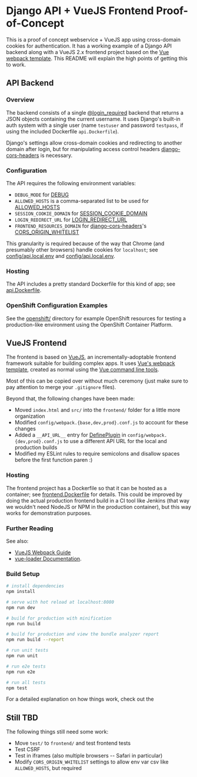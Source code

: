 # Django API + VueJS Frontend Proof-of-Concept

This is a proof of concept webservice + VueJS app using cross-domain cookies for authentication. It has a working
example of a Django API backend along with a VueJS 2.x frontend project based on the
[Vue webpack template](https://github.com/vuejs-templates/webpack).  This README will explain the high points of
getting this to work.

## API Backend

### Overview

The backend consists of a single
[@login_required](https://docs.djangoproject.com/en/1.11/topics/auth/default/#the-login-required-decorator) backend that
returns a JSON objects containing the current username. It uses Django's built-in auth system with a single user (name
`testuser` and password `testpass`, if using the included Dockerfile `api.Dockerfile`).

Django's settings allow cross-domain cookies and redirecting to another domain after login, but for manipulating
access control headers [django-cors-headers](https://github.com/ottoyiu/django-cors-headers) is necessary.

### Configuration

The API requires the following environment variables:
- `DEBUG_MODE` for [DEBUG](https://docs.djangoproject.com/en/1.11/ref/settings/#debug)
- `ALLOWED_HOSTS` is a comma-separated list to be used for
[ALLOWED_HOSTS](https://docs.djangoproject.com/en/1.11/ref/settings/#allowed-hosts)
- `SESSION_COOKIE_DOMAIN` for
[SESSION_COOKIE_DOMAIN](https://docs.djangoproject.com/en/1.11/ref/settings/#session-cookie-domain)
- `LOGIN_REDIRECT_URL` for
[LOGIN_REDIRECT_URL](https://docs.djangoproject.com/en/1.11/ref/settings/#login-redirect-url)
- `FRONTEND_RESOURCES_DOMAIN` for [django-cors-headers](https://github.com/ottoyiu/django-cors-headers)'s
[CORS_ORIGIN_WHITELIST](https://github.com/ottoyiu/django-cors-headers#cors_origin_whitelist)

This granularity is required because of the way that Chrome (and presumably other browsers) handle cookies for 
`localhost`;  see [config/api.local.env](config/api.local.env) and [config/api.local.env](config/api.prod.env).

### Hosting

The API includes a pretty standard Dockerfile for this kind of app; see [api.Dockerfile](api.Dockerfile).

### OpenShift Configuration Examples

See the [openshift/](openshift) directory for example OpenShift resources for testing a production-like environment
using the OpenShift Container Platform.

## VueJS Frontend

The frontend is based on [VueJS](https://vuejs.org/), an incrementally-adoptable frontend framework suitable for
building complex apps.  It uses [Vue's webpack template](https://github.com/vuejs-templates/webpack), created as normal
using the [Vue command line tools](https://github.com/vuejs/vue-cli).

Most of this can be copied over without much ceremony (just make sure to pay attention to merge your `.gitignore`
files).

Beyond that, the following changes have been made:
- Moved `index.html` and `src/` into the `frontend/` folder for a little more organization
- Modified `config/webpack.{base,dev,prod}.conf.js` to account for these changes
- Added a `__API_URL__` entry for [DefinePlugin](https://webpack.js.org/plugins/define-plugin/) in
`config/webpack.{dev,prod}.conf.js` to use a different API URL for the local and production builds
- Modified my ESLint rules to require semicolons and disallow spaces before the first function paren :)

### Hosting

The frontend project has a Dockerfile so that it can be hosted as a container; see
[frontend.Dockerfile](frontend.Dockerfile) for details.  This could be improved by doing the actual production
frontend build in a CI tool like Jenkins (that way we wouldn't need NodeJS or NPM in the production container), but
this way works for demonstration purposes.

### Further Reading

See also:
- [VueJS Webpack Guide](http://vuejs-templates.github.io/webpack/)
- [vue-loader Documentation](http://vuejs.github.io/vue-loader).

### Build Setup

``` bash
# install dependencies
npm install

# serve with hot reload at localhost:8080
npm run dev

# build for production with minification
npm run build

# build for production and view the bundle analyzer report
npm run build --report

# run unit tests
npm run unit

# run e2e tests
npm run e2e

# run all tests
npm test
```

For a detailed explanation on how things work, check out the 

## Still TBD

The following things still need some work:
- Move `test/` to `frontend/` and test frontend tests
- Test CSRF
- Test in iframes (also multiple browsers -- Safari in particular)
- Modify `CORS_ORIGIN_WHITELIST` settings to allow env var csv like `ALLOWED_HOSTS`, but required
